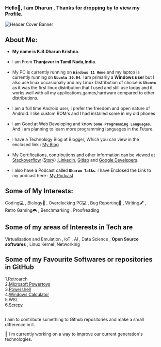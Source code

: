 ###  Hello👋, I am Dharun , Thanks for dropping by to view my Profile. <br>
<!--
**kbdharun/kbdharun** is a ✨ _special_ ✨ repository because its `README.md` (this file) appears on your GitHub profile.
Here are some ideas to get you started:

- 🔭 I’m currently working on ...
- 🌱 I’m currently learning ...
- 👯 I’m looking to collaborate on ...
- 🤔 I’m looking for help with ...
- 💬 Ask me about ...
- 📫 How to reach me: ...
- 😄 Pronouns: ...
- ⚡ Fun fact: ...
-->
![Header Cover Banner](https://user-images.githubusercontent.com/26346867/145350510-4162a799-4035-463f-b85c-bd368b0312fd.png)
<!-- Header Cover Banner Image created using Canva -->
<h2><b>About Me:</b></h2>
<ul>
  <li><b>My name is K.B.Dharun Krishna</b>. </li><br>

<li>I am From <b>Thanjavur in Tamil Nadu,India</b>.</li><br>

 <li>My PC is currently running on <b><code>Windows 11 Home</code></b> and my laptop is currently running on <b><code>Ubuntu 20.04</code></b>. I am primarily a <b>Windows user</b> but I also use linux occasionally and my Linux Distribution of choice is <b><code>Ubuntu</code></b> as it was the first linux distribution that I used and still use today and it works well with all my applications,games,hardware compared to other distributions. </li><br>
  
 <li>I am a full time Android user, I prefer the freedom and open nature of Android. I like custom ROM's and I had installed some in my old phones.</li><br> 

<li>I am Good at Web Developing and know <b><code>Some Programming Languages</code></b>. And I am planning to learn more programming languages in the Future.</li><br>
  
<li>I have a Technology Blog at Blogger, Which you can view in the enclosed link :  <a href="https://kbdkblogs.blogspot.com">My Blog</a></li><br>
  
<li> My Certifications, contributions and other information can be viewed at <a href="https://stackoverflow.com/users/15733296/k-b-dharun-krishna">Stackoverflow</a> (<a href="https://stackoverflow.com/story/kbdharun">Story</a>) ,<a href="https://www.linkedin.com/in/kbdk/">Linkedin</a>, <a href="https://gitlab.com/kbdharun">Gitlab</a> and <a href="https://g.dev/kbdharun">Google Developers</a>.</li><br>

<li>I also have a Podcast called <code><b>Dharun Talks</b></code>. I have Enclosed the Link to my podcast here : <a href="https://anchor.fm/kbdharun-krishna">My Podcast</a></li>
</ul>
<h2>Some of My Interests:</h2>
Coding💻 , Biology🦠 , Overclocking PC💻 , Bug Reporting🐛 , Writing🖋️ , Retro Gaming🎮 , Benchmarking , Proofreading
<br>
<h2>Some of my areas of Interests in Tech are</h2>
Virtualisation and Emulation , IoT , AI , Data Science , <b>Open Source softwares</b> , Linux Kernel ,Networking 
<br>
<h2>Some of my Favourite Softwares or repositories in GitHub</h2>
1.<a href="https://github.com/libretro/RetroArch">Retroarch</a><br>
2.<a href="https://github.com/microsoft/PowerToys">Microsoft Powertoys</a><br>
3.<a href="https://github.com/PowerShell/PowerShell">Powershell</a><br>
4.<a href="https://github.com/microsoft/calculator">Windows Calculator</a><br>
5.WSL<br>
6.<a href="https://github.com/Genymobile/scrcpy">Scrcpy</a><br><br>

I aim to contribute something to Github repositories and make a small difference in it. 

🔭 I’m currently working on a way to improve our current generation's technologies.
